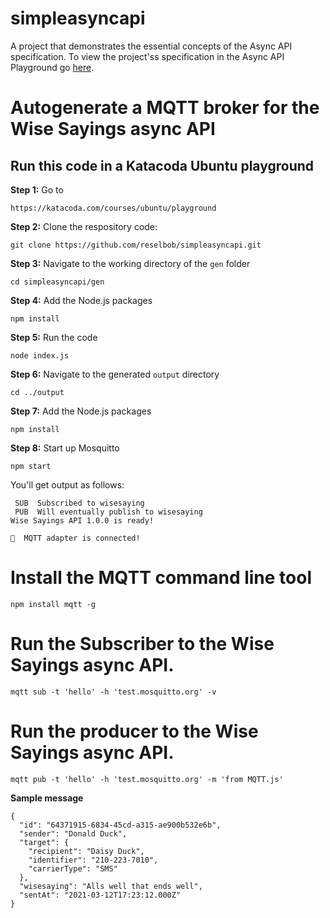 # simpleasyncapi
A project that demonstrates the essential concepts of the Async API specification. To view the project'ss specification in the Async API Playground go [here](https://playground.asyncapi.io/?load=https://raw.githubusercontent.com/reselbob/simpleasyncapi/main/gen/asyncapi.yaml).

# Autogenerate a MQTT broker for the Wise Sayings async API

## Run this code in a Katacoda Ubuntu playground

**Step 1:** Go to

`https://katacoda.com/courses/ubuntu/playground`

**Step 2:** Clone the respository code:

`git clone https://github.com/reselbob/simpleasyncapi.git`

**Step 3:** Navigate to the working directory of the `gen` folder

`cd simpleasyncapi/gen`

**Step 4:** Add the Node.js packages

`npm install`

**Step 5:**  Run the code

`node index.js`

**Step 6:** Navigate to the generated `output` directory

`cd ../output`

**Step 7:** Add the Node.js packages

`npm install`

**Step 8:** Start up Mosquitto

`npm start`

You'll get output as follows:

```
 SUB  Subscribed to wisesaying
 PUB  Will eventually publish to wisesaying
Wise Sayings API 1.0.0 is ready! 

🔗  MQTT adapter is connected!

```

# Install the MQTT command line tool

`npm install mqtt -g`

# Run the Subscriber to the Wise Sayings async API.

`mqtt sub -t 'hello' -h 'test.mosquitto.org' -v`

# Run the producer to the Wise Sayings async API.

`mqtt pub -t 'hello' -h 'test.mosquitto.org' -m 'from MQTT.js'`

**Sample message**

```
{
  "id": "64371915-6834-45cd-a315-ae900b532e6b",
  "sender": "Donald Duck",
  "target": {
    "recipient": "Daisy Duck",
    "identifier": "210-223-7010",
    "carrierType": "SMS"
  },
  "wisesaying": "Alls well that ends well",
  "sentAt": "2021-03-12T17:23:12.000Z"
}

```

